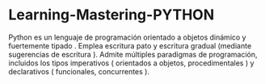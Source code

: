 # Learning-Mastering-PYTHON
Python es un lenguaje de programación orientado a objetos dinámico y fuertemente tipado . Emplea escritura pato y escritura gradual (mediante sugerencias de escritura ). Admite múltiples paradigmas de programación, incluidos los tipos imperativos ( orientados a objetos, procedimentales ) y declarativos ( funcionales, concurrentes ).
